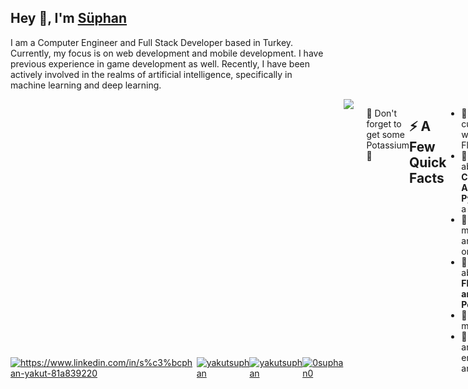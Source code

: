 <h2>Hey 👋, I'm <a href="https://www.linkedin.com/in/s%C3%BCphan-yakut-81a839220/">Süphan</a></h2>
<p>I am a Computer Engineer and Full Stack Developer based in Turkey. Currently, my focus is on web development and mobile development. I have previous experience in game development as well. Recently, I have been actively involved in the realms of artificial intelligence, specifically in machine learning and deep learning.</p>

<div style="display: flex; justify-content: space-evenly;">
  <!-- İkonları içeren bölüm (solda) -->
  <div style="display: flex; justify-content: space-between; align-items: center;">
  <a href="https://linkedin.com/in/s%c3%bcphan-yakut-81a839220" target="_blank">
    <img src="https://raw.githubusercontent.com/rahuldkjain/github-profile-readme-generator/master/src/images/icons/Social/linked-in-alt.svg" alt="https://www.linkedin.com/in/s%c3%bcphan-yakut-81a839220" height="30" width="40" />
  </a>
  
  <a href="https://instagram.com/yakutsuphan" target="_blank">
    <img src="https://raw.githubusercontent.com/rahuldkjain/github-profile-readme-generator/master/src/images/icons/Social/instagram.svg" alt="yakutsuphan" height="30" width="40" />
  </a>
  
  <a href="https://www.hackerrank.com/yakutsuphan" target="_blank">
    <img src="https://raw.githubusercontent.com/rahuldkjain/github-profile-readme-generator/master/src/images/icons/Social/hackerrank.svg" alt="yakutsuphan" height="30" width="40" />
  </a>
  
  <a href="https://www.leetcode.com/0suphan0" target="_blank">
    <img src="https://raw.githubusercontent.com/rahuldkjain/github-profile-readme-generator/master/src/images/icons/Social/leet-code.svg" alt="0suphan0" height="30" width="40" />
  </a>
</div>


 <div style="display: flex; justify-content: flex-start; align-items: flex-start;">
  <!-- Gif'i içeren bölüm (üstte) -->
  <div style="margin-right: 20px;">
    <img src="https://media.giphy.com/media/v1.Y2lkPTc5MGI3NjExeXY1MGJ6Mjg0c2NyZ25xcDF1MGpsZjJwa2gwcGNsZGRrZWJzeWJxaCZlcD12MV9pbnRlcm5hbF9naWZfYnlfaWQmY3Q9Zw/VbAFrrDVGAvZu/giphy-downsized-large.gif" />
  </div>

  <!-- Metni içeren bölüm (altta) -->
  <div>
    <p>🍌 Don't forget to get some Potassium 🍌</p>
  </div>
</div>





<h2>⚡️ A Few Quick Facts</h2>
<ul>
<li>🔭 I’m currently working on Flutter.</li>
<li>🧐 Learning about <strong>.NET Core</strong>, <strong>Angular</strong>,<strong> Python</strong> and a bit of <strong>ML</strong>.</li>
<li>👨‍💻 Most of my projects are available on <a target="_blank" href="https://github.com/0Suphan0">Github</a>.</li>

<li>💬 Ping me about <strong>Flutter, OOP  and PostgreSQL</strong>.</li>
<li>📙 Check out my <a target="_blank" href="https://github.com/0Suphan0/Resume/blob/main/S%C3%9CPHAN%20YAKUT.pdf">resume</a>.</li>
<li>🎉 In Short: I am both an engineer and a coder.</li>
</ul>

<h2>🚀 Some Tools I Use</h2>
<p align="left">
<p align="left"> <a href="https://developer.android.com" target="_blank" rel="noreferrer"> <img src="https://raw.githubusercontent.com/devicons/devicon/master/icons/android/android-original-wordmark.svg" alt="android" width="40" height="40"/> </a> <a href="https://angular.io" target="_blank" rel="noreferrer"> <img src="https://angular.io/assets/images/logos/angular/angular.svg" alt="angular" width="40" height="40"/> </a> <a href="https://getbootstrap.com" target="_blank" rel="noreferrer"> <img src="https://raw.githubusercontent.com/devicons/devicon/master/icons/bootstrap/bootstrap-plain-wordmark.svg" alt="bootstrap" width="40" height="40"/> </a> <a href="https://www.cprogramming.com/" target="_blank" rel="noreferrer"> <img src="https://raw.githubusercontent.com/devicons/devicon/master/icons/c/c-original.svg" alt="c" width="40" height="40"/> </a> <a href="https://www.w3schools.com/cpp/" target="_blank" rel="noreferrer"> <img src="https://raw.githubusercontent.com/devicons/devicon/master/icons/cplusplus/cplusplus-original.svg" alt="cplusplus" width="40" height="40"/> </a> <a href="https://www.w3schools.com/cs/" target="_blank" rel="noreferrer"> <img src="https://raw.githubusercontent.com/devicons/devicon/master/icons/csharp/csharp-original.svg" alt="csharp" width="40" height="40"/> </a> <a href="https://www.w3schools.com/css/" target="_blank" rel="noreferrer"> <img src="https://raw.githubusercontent.com/devicons/devicon/master/icons/css3/css3-original-wordmark.svg" alt="css3" width="40" height="40"/> </a> <a href="https://www.docker.com/" target="_blank" rel="noreferrer"> <img src="https://raw.githubusercontent.com/devicons/devicon/master/icons/docker/docker-original-wordmark.svg" alt="docker" width="40" height="40"/> </a> <a href="https://dotnet.microsoft.com/" target="_blank" rel="noreferrer"> <img src="https://raw.githubusercontent.com/devicons/devicon/master/icons/dot-net/dot-net-original-wordmark.svg" alt="dotnet" width="40" height="40"/> </a> <a href="https://firebase.google.com/" target="_blank" rel="noreferrer"> <img src="https://www.vectorlogo.zone/logos/firebase/firebase-icon.svg" alt="firebase" width="40" height="40"/> </a> <a href="https://flutter.dev" target="_blank" rel="noreferrer"> <img src="https://www.vectorlogo.zone/logos/flutterio/flutterio-icon.svg" alt="flutter" width="40" height="40"/> </a> <a href="https://git-scm.com/" target="_blank" rel="noreferrer"> <img src="https://www.vectorlogo.zone/logos/git-scm/git-scm-icon.svg" alt="git" width="40" height="40"/> </a> <a href="https://www.w3.org/html/" target="_blank" rel="noreferrer"> <img src="https://raw.githubusercontent.com/devicons/devicon/master/icons/html5/html5-original-wordmark.svg" alt="html5" width="40" height="40"/> </a> <a href="https://www.java.com" target="_blank" rel="noreferrer"> <img src="https://raw.githubusercontent.com/devicons/devicon/master/icons/java/java-original.svg" alt="java" width="40" height="40"/> </a> <a href="https://developer.mozilla.org/en-US/docs/Web/JavaScript" target="_blank" rel="noreferrer"> <img src="https://raw.githubusercontent.com/devicons/devicon/master/icons/javascript/javascript-original.svg" alt="javascript" width="40" height="40"/> </a> <a href="https://www.microsoft.com/en-us/sql-server" target="_blank" rel="noreferrer"> <img src="https://www.svgrepo.com/show/303229/microsoft-sql-server-logo.svg" alt="mssql" width="40" height="40"/> </a> <a href="https://www.mysql.com/" target="_blank" rel="noreferrer"> <img src="https://raw.githubusercontent.com/devicons/devicon/master/icons/mysql/mysql-original-wordmark.svg" alt="mysql" width="40" height="40"/> </a> <a href="https://www.postgresql.org" target="_blank" rel="noreferrer"> <img src="https://raw.githubusercontent.com/devicons/devicon/master/icons/postgresql/postgresql-original-wordmark.svg" alt="postgresql" width="40" height="40"/> </a> <a href="https://www.python.org" target="_blank" rel="noreferrer"> <img src="https://raw.githubusercontent.com/devicons/devicon/master/icons/python/python-original.svg" alt="python" width="40" height="40"/> </a> <a href="https://www.sqlite.org/" target="_blank" rel="noreferrer"> <img src="https://www.vectorlogo.zone/logos/sqlite/sqlite-icon.svg" alt="sqlite" width="40" height="40"/> </a> <a href="https://www.typescriptlang.org/" target="_blank" rel="noreferrer"> <img src="https://raw.githubusercontent.com/devicons/devicon/master/icons/typescript/typescript-original.svg" alt="typescript" width="40" height="40"/> </a> <a href="https://unity.com/" target="_blank" rel="noreferrer"> <img src="https://www.vectorlogo.zone/logos/unity3d/unity3d-icon.svg" alt="unity" width="40" height="40"/> </a> </p>
</p>
<p>&nbsp;<img align="center" src="https://github-readme-stats.vercel.app/api?username=0suphan0&show_icons=true&locale=en" alt="0suphan0" /></p>

